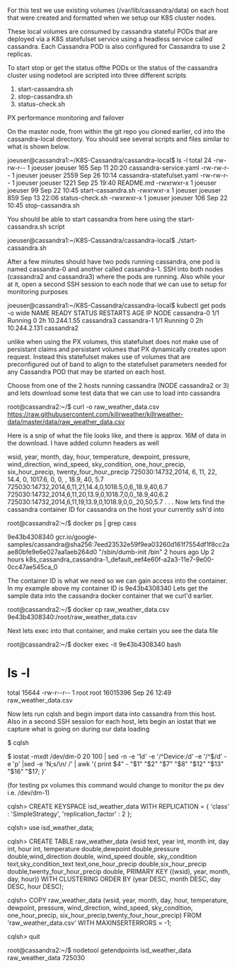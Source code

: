 For this test we use existing volumes (/var/lib/cassandra/data) on each host that were created and formatted when we setup our K8S cluster nodes.

These local volumes are consumed by cassandra stateful PODs that are deployed via a K8S statefulset service using a headless service called cassandra.  Each Cassandra POD is also configured for Cassandra to use 2 replicas.  

To start stop or get the status ofthe PODs or the status of the cassandra cluster using nodetool are scripted into three different scripts

1) start-cassandra.sh
2) stop-cassandra.sh
3) status-check.sh

PX performance monitoring and failover

On the master node,  from within the git repo you cloned earlier, cd into the cassandra-local directory. You should see several scripts and files similar to what is shown below.  

joeuser@cassandra1:~/K8S-Cassandra/cassandra-local$ ls -l
total 24
-rw-rw-r-- 1   joeuser joeuser  165   Sep 11 20:20 cassandra-service.yaml
-rw-rw-r-- 1   joeuser joeuser 2559  Sep 26 10:14 cassandra-statefulset.yaml
-rw-rw-r-- 1   joeuser joeuser 1221  Sep 25 19:40 README.md
-rwxrwxr-x 1 joeuser joeuser   99    Sep 22 10:45 start-cassandra.sh
-rwxrwxr-x 1 joeuser joeuser  859   Sep 13 22:06 status-check.sh
-rwxrwxr-x 1 joeuser joeuser  106   Sep 22 10:45 stop-cassandra.sh

You should be able to start cassandra from here using the start-cassandra.sh script

joeuser@cassandra1:~/K8S-Cassandra/cassandra-local$ ./start-cassandra.sh

After a few minutes should have two pods running cassandra, one pod is named cassandra-0 and another called cassandra-1.  SSH into both nodes (cassandra2 and cassandra3) where the pods are running.  Also while your at it, open a second SSH session to each node that we can use to setup for monitoring purposes

joeuser@cassandra1:~/K8S-Cassandra/cassandra-local$ kubectl get pods -o wide
NAME          READY     STATUS    RESTARTS   AGE       IP          NODE
cassandra-0   1/1       Running   0          2h        10.244.1.55     cassandra3
cassandra-1   1/1       Running   0          2h        10.244.2.131   cassandra2

unlike when using the PX volumes, this statefulset does not make use of persistant claims and persistant volumes that PX dynamically creates upon request.  Instead this statefulset makes use of volumes that are preconfigured out of band to align to the statefulset parameters needed for any Cassandra POD that may be started on each host.

Choose from one of the 2 hosts running cassandra (NODE cassandra2 or 3) and lets download some test data that we can use to load into cassandra

root@cassandra2:~/$ curl -o raw_weather_data.csv https://raw.githubusercontent.com/killrweather/killrweather-data/master/data/raw_weather_data.csv

Here is a snip of what the file looks like, and there is approx. 16M of data in the download.  I have added column headers as well 

wsid,               year,       month,   day, hour, temperature, dewpoint, pressure, wind_direction, wind_speed, sky_condition, one_hour_precip, six_hour_precip, twenty_four_hour_precip
725030:14732,2014,          6,      11,      22,      14.4,              0,          1017.6,            0,                       0,                    ,                     18.9,                     40,                     5.7
725030:14732,2014,6,11,21,14.4,0,1018.5,0,6,,18.9,40,6.7
725030:14732,2014,6,11,20,13.9,0,1018.7,0,0,,18.9,40,6.2
725030:14732,2014,6,11,19,13.9,0,1018.9,0,0,,20,50,5.7
.
.
.
Now lets find the cassandra container ID for cassandra on the host your currently ssh'd into

root@cassandra2:~/$ docker ps | grep cass

9e43b4308340        gcr.io/google-samples/cassandra@sha256:7eed23532e59f9ea03260d161f7554df1f8cc2aae80bfe9e6e027aa1aeb264d0             "/sbin/dumb-init /bin"   2 hours ago         Up 2 hours                                                                                                            k8s_cassandra_cassandra-1_default_eef4e60f-a2a3-11e7-9e00-0cc47ae545ca_0

The container ID is what we need so we can gain access into the container. In my example above my container ID is 9e43b4308340
Lets get the sample data into the cassandra docker container that we curl'd earlier.

root@cassandra2:~/$  docker cp raw_weather_data.csv 9e43b4308340:/root/raw_weather_data.csv

Next lets exec into that container, and make certain you see the data file

root@cassandra2:~/$ docker exec -it 9e43b4308340 bash
# ls -l
total 15644
-rw-r--r-- 1 root root 16015396 Sep 26 12:49 raw_weather_data.csv

Now lets run cqlsh and begin import data into cassandra from this host.  Also in a second SSH session for each host, lets begin an iostat that we capture what is going on during our data loading

$ cqlsh

$ iostat -mxdt /dev/dm-0 20 100 | sed -n -e '1d' -e '/^Device:/d' -e '/^$/d' -e 'p' |sed -e 'N;s/\n/ /' | awk '{ print $4" - "$1" "$2" "$7" "$8" "$12" "$13" "$16" "$17; }'

(for testing px volumes this command would change to monitor the px dev i.e. /dev/dm-1)


cqlsh> CREATE KEYSPACE isd_weather_data WITH REPLICATION = { 'class' : 'SimpleStrategy', 'replication_factor' : 2 };

cqlsh> use isd_weather_data;

cqlsh> CREATE TABLE raw_weather_data (wsid text, year int, month int, day int, hour int, temperature double,dewpoint double,pressure double,wind_direction double, wind_speed double, sky_condition text,sky_condition_text text,one_hour_precip double,six_hour_precip double,twenty_four_hour_precip double, PRIMARY KEY ((wsid), year, month, day, hour)) WITH CLUSTERING ORDER BY (year DESC, month DESC, day DESC, hour DESC);

cqlsh> COPY raw_weather_data (wsid, year, month, day, hour, temperature, dewpoint, pressure, wind_direction, wind_speed, sky_condition, one_hour_precip, six_hour_precip,twenty_four_hour_precip) FROM 'raw_weather_data.csv' WITH MAXINSERTERRORS = -1;

cqlsh> quit

root@cassandra2:~/$ nodetool getendpoints isd_weather_data raw_weather_data  725030
